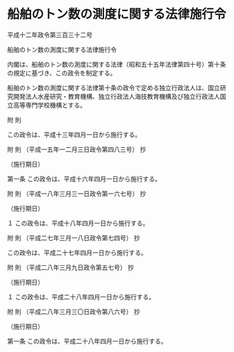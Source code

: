 # 船舶のトン数の測度に関する法律施行令

平成十二年政令第三百三十二号

船舶のトン数の測度に関する法律施行令

内閣は、船舶のトン数の測度に関する法律（昭和五十五年法律第四十号）第十条の規定に基づき、この政令を制定する。

船舶のトン数の測度に関する法律第十条の政令で定める独立行政法人は、国立研究開発法人水産研究・教育機構、独立行政法人海技教育機構及び独立行政法人国立高等専門学校機構とする。

附 則

この政令は、平成十三年四月一日から施行する。

附 則 （平成一五年一二月三日政令第四八三号） 抄

（施行期日）

第一条 この政令は、平成十六年四月一日から施行する。

附 則 （平成一八年三月三一日政令第一六七号） 抄

（施行期日）

１ この政令は、平成十八年四月一日から施行する。

附 則 （平成二七年三月一八日政令第七四号） 抄

この政令は、平成二十七年四月一日から施行する。

附 則 （平成二八年三月九日政令第五七号） 抄

（施行期日）

１ この政令は、平成二十八年四月一日から施行する。

附 則 （平成二八年三月三〇日政令第八六号） 抄

（施行期日）

第一条 この政令は、平成二十八年四月一日から施行する。
